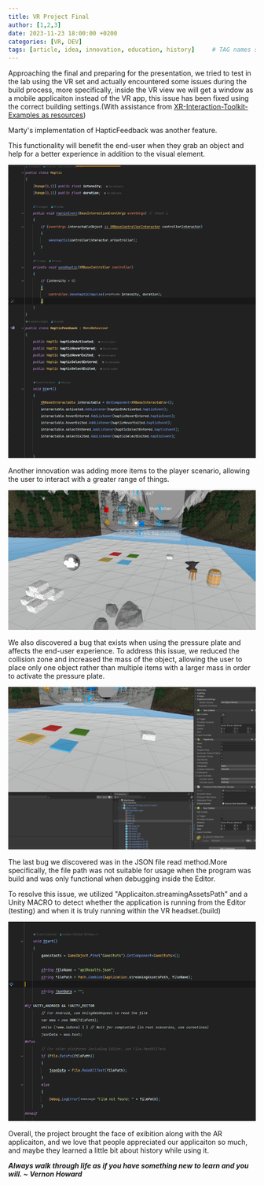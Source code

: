 ```yaml
---
title: VR Project Final
author: [1,2,3]
date: 2023-11-23 18:00:00 +0200
categories: [VR, DEV]
tags: [article, idea, innovation, education, history]     # TAG names should always be lowercase
---
```


Approaching the final and preparing for the presentation, we tried to test in the lab using the VR set and actually encountered some issues during the build process, more specifically, inside the VR view we will get a window as a mobile applicaiton instead of the VR app, this issue has been fixed using the correct building settings.(With assistance from [XR-Interaction-Toolkit-Examples as resources](https://github.com/Unity-Technologies/XR-Interaction-Toolkit-Examples))

Marty's implementation of HapticFeedback was another feature.

This functionality will benefit the end-user when they grab an object and help for a better experience in addition to the visual element.

![Marty HapticFeedBack](/assets/img/Marty-HapticFeedBack.png)

Another innovation was adding more items to the player scenario, allowing the user to interact with a greater range of things.

![VR Scene Improve](/assets/img/vr-scene-improve.png)

We also discovered a bug that exists when using the pressure plate and affects the end-user experience. To address this issue, we reduced the collision zone and increased the mass of the object, allowing the user to place only one object rather than multiple items with a larger mass in order to activate the pressure plate.

![Marty Bug Fix](/assets/img/mart-bug-fix.png)

The last bug we discovered was in the JSON file read method.More specifically, the file path was not suitable for usage when the program was build and was only functional when debugging inside the Editor.

To resolve this issue, we utilized "Applicaiton.streamingAssetsPath" and a Unity MACRO to detect whether the application is running from the Editor (testing) and when it is truly running within the VR headset.(build)

![Json Path Bug](/assets/img/json-bug.png)


Overall, the project brought the face of exibition along with the AR applicaiton, and we love that people appreciated our applicaiton so much, and maybe they learned a little bit about history while using it.


***Always walk through life as if you have something new to learn and you will. ~ Vernon Howard***